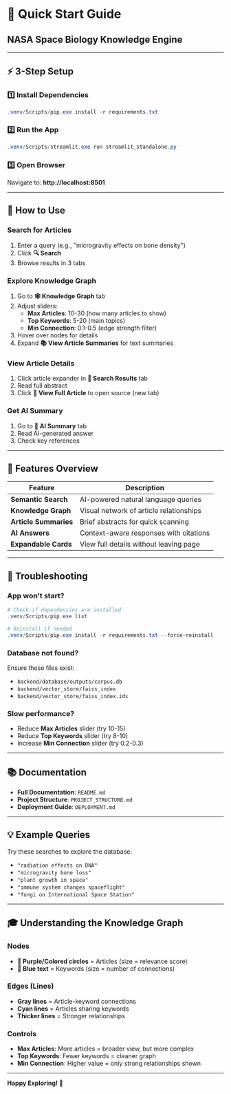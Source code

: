# 🚀 Quick Start Guide

## NASA Space Biology Knowledge Engine

---

## ⚡ 3-Step Setup

### 1️⃣ **Install Dependencies**
```powershell
.venv/Scripts/pip.exe install -r requirements.txt
```

### 2️⃣ **Run the App**
```powershell
.venv/Scripts/streamlit.exe run streamlit_standalone.py
```

### 3️⃣ **Open Browser**
Navigate to: **http://localhost:8501**

---

## 🎯 How to Use

### **Search for Articles**
1. Enter a query (e.g., "microgravity effects on bone density")
2. Click **🔍 Search**
3. Browse results in 3 tabs

### **Explore Knowledge Graph**
1. Go to **🕸️ Knowledge Graph** tab
2. Adjust sliders:
   - **Max Articles**: 10-30 (how many articles to show)
   - **Top Keywords**: 5-20 (main topics)
   - **Min Connection**: 0.1-0.5 (edge strength filter)
3. Hover over nodes for details
4. Expand **📚 View Article Summaries** for text summaries

### **View Article Details**
1. Click article expander in **📄 Search Results** tab
2. Read full abstract
3. Click **🔗 View Full Article** to open source (new tab)

### **Get AI Summary**
1. Go to **🤖 AI Summary** tab
2. Read AI-generated answer
3. Check key references

---

## 🎨 Features Overview

| Feature | Description |
|---------|-------------|
| **Semantic Search** | AI-powered natural language queries |
| **Knowledge Graph** | Visual network of article relationships |
| **Article Summaries** | Brief abstracts for quick scanning |
| **AI Answers** | Context-aware responses with citations |
| **Expandable Cards** | View full details without leaving page |

---

## 🔧 Troubleshooting

### **App won't start?**
```powershell
# Check if dependencies are installed
.venv/Scripts/pip.exe list

# Reinstall if needed
.venv/Scripts/pip.exe install -r requirements.txt --force-reinstall
```

### **Database not found?**
Ensure these files exist:
- `backend/database/outputs/corpus.db`
- `backend/vector_store/faiss_index`
- `backend/vector_store/faiss_index.ids`

### **Slow performance?**
- Reduce **Max Articles** slider (try 10-15)
- Reduce **Top Keywords** slider (try 8-10)
- Increase **Min Connection** slider (try 0.2-0.3)

---

## 📚 Documentation

- **Full Documentation**: `README.md`
- **Project Structure**: `PROJECT_STRUCTURE.md`
- **Deployment Guide**: `DEPLOYMENT.md`

---

## 💡 Example Queries

Try these searches to explore the database:

- `"radiation effects on DNA"`
- `"microgravity bone loss"`
- `"plant growth in space"`
- `"immune system changes spaceflight"`
- `"fungi on International Space Station"`

---

## 🎓 Understanding the Knowledge Graph

### **Nodes**
- **📄 Purple/Colored circles** = Articles (size = relevance score)
- **🔵 Blue text** = Keywords (size = number of connections)

### **Edges (Lines)**
- **Gray lines** = Article-keyword connections
- **Cyan lines** = Articles sharing keywords
- **Thicker lines** = Stronger relationships

### **Controls**
- **Max Articles**: More articles = broader view, but more complex
- **Top Keywords**: Fewer keywords = cleaner graph
- **Min Connection**: Higher value = only strong relationships shown

---

**Happy Exploring! 🚀**
